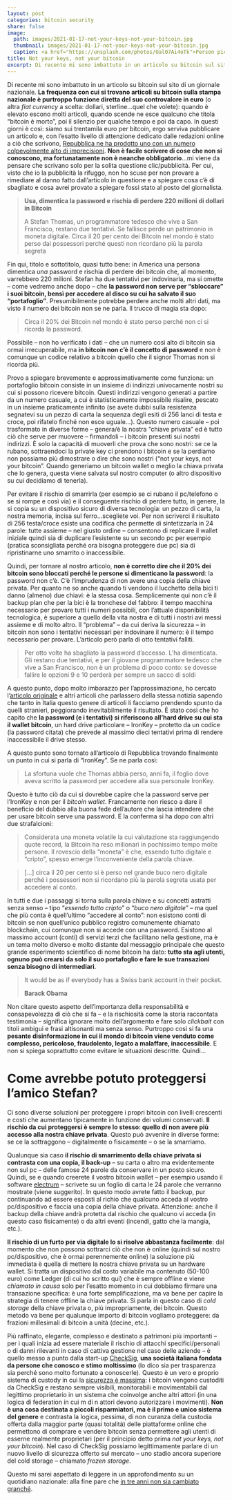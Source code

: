 ```yaml
---
layout: post
categories: bitcoin security
share: false
image:
  path: images/2021-01-17-not-your-keys-not-your-bitcoin.jpg
  thumbnail: images/2021-01-17-not-your-keys-not-your-bitcoin.jpg
  caption: <a href="https://unsplash.com/photos/Oal07Ai4oTk">Person picking lock, a photo by Ariel</a>
title: Not your keys, not your bitcoin
excerpt: Di recente mi sono imbattuto in un articolo su bitcoin sul sito di un giornale nazionale. La frequenza con cui si trovano articoli su bitcoin sulla stampa nazionale è purtroppo funzione diretta del suo controvalore in euro (o altra fiat currency a scelta, dollari, sterline…quel che volete)...quando è elevato escono molti articoli, quando scende […]
---
```

Di recente mi sono imbattuto in un articolo su bitcoin sul sito di un giornale nazionale. **La frequenza con cui si trovano articoli su bitcoin sulla stampa nazionale è purtroppo funzione diretta del suo controvalore in euro** (o altra _fiat currency_ a scelta: dollari, sterline…quel che volete): quando è elevato escono molti articoli, quando scende ne esce qualcuno che titola “bitcoin è morto”, poi il silenzio per qualche tempo e poi da capo. In questi giorni è così: siamo sui trentamila euro per bitcoin, ergo serviva pubblicare un articolo e, con l’esatto livello di attenzione dedicato dalle redazioni online a ciò che scrivono, [Repubblica ne ha prodotto uno con un numero colpevolmente alto di imprecisioni](https://www.repubblica.it/esteri/2021/01/13/news/usa_dimenticata_la_password_rischia_di_perdere_220_milioni_di_dollari_in_bitcoin-282335917/). **Non è facile scrivere di cose che non si conoscono, ma fortunatamente non è neanche obbligatorio**…mi viene da pensare che scrivano solo per la solita questione clic/pubblicità. Per cui, visto che io la pubblicità la rifuggo, non ho scuse per non provare a rimediare al danno fatto dall’articolo in questione e a spiegare cosa c’è di sbagliato e cosa avrei provato a spiegare fossi stato al posto del giornalista.

> **Usa, dimentica la password e rischia di perdere 220 milioni di dollari in Bitcoin**
>
> A Stefan Thomas, un programmatore tedesco che vive a San Francisco, restano due tentativi. Se fallisce perde un patrimonio in moneta digitale. Circa il 20 per cento dei Bitcoin nel mondo è stato perso dai possessori perché questi non ricordano più la parola segreta

Fin qui, titolo e sottotitolo, quasi tutto bene: in America una persona dimentica _una_ password e rischia di perdere dei bitcoin che, al momento, varrebbero 220 milioni. Stefan ha due tentativi per indovinarla, ma si omette – come vedremo anche dopo – che **la password non serve per “sbloccare” i suoi bitcoin, bensì per accedere al disco su cui ha salvato il suo “portafoglio”**. Presumibilmente potrebbe perdere anche molti altri dati, ma visto il numero dei bitcoin non se ne parla. Il trucco di magia sta dopo:

> Circa il 20% dei Bitcoin nel mondo è stato perso perché non ci si ricorda la password.

Possibile – non ho verificato i dati – che un numero così alto di bitcoin sia ormai irrecuperabile, ma **in bitcoin non c’è il concetto di password** e non è comunque un codice relativo a bitcoin quello che il signor Thomas non si ricorda più.

Provo a spiegare brevemente e approssimativamente come funziona: un portafoglio bitcoin consiste in un insieme di indirizzi univocamente nostri su cui si possono ricevere bitcoin. Questi indirizzi vengono generati a partire da un numero casuale, a cui è statisticamente impossibile risalire, pescato in un insieme praticamente infinito (se avete dubbi sulla resistenza segnatevi su un pezzo di carta la sequenza degli esiti di 256 lanci di testa e croce, poi rifatelo finché non esce uguale…). Questo numero casuale – poi trasformato in diverse forme – genera/è la nostra “chiave privata” ed è tutto ciò che serve per muovere – firmandoli – i bitcoin presenti sui nostri indirizzi. È solo la capacità di muoverli che prova che sono nostri: se ce la rubano, sottraendoci la private key ci prendono i bitcoin e se la perdiamo non possiamo più dimostrare o dire che sono nostri (“not your keys, not your bitcoin”. Quando generiamo un bitcoin wallet o meglio la chiava privata che lo genera, questa viene salvata sul nostro computer (o altro dispositivo su cui decidiamo di tenerla).

Per evitare il rischio di smarrirla (per esempio se ci rubano il pc/telefono o se si rompe e così via) e il conseguente rischio di perdere tutto, in genere, la si copia su un dispositivo sicuro di diversa tecnologia: un pezzo di carta, la nostra memoria, incisa sul ferro…scegliete voi. Per non scriverci il risultato di 256 testa/croce esiste una codifica che permette di sintetizzarla in 24 parole: tutte assieme – nel giusto ordine – consentono di replicare il wallet iniziale quindi sia di duplicare l’esistente su un secondo pc per esempio (pratica sconsigliata perché ora bisogna proteggere due pc) sia di ripristinarne uno smarrito o inaccessibile.

Quindi, per tornare al nostro articolo, **non è corretto dire che il 20% dei bitcoin sono bloccati perché le persone si dimenticano la password**: la password non c’è. C’è l’imprudenza di non avere una copia della chiave privata. Per quanto ne so anche quando ti vendono il lucchetto della bici ti danno (almeno) due chiavi: è la stessa cosa. Semplicemente qui non c’è il backup plan che per la bici è la tronchese del fabbro: il tempo macchina necessario per provare tutti i numeri possibili, con l’attuale disponibilità tecnologica, è superiore a quello della vita nostra e di tutti i nostri avi messi assieme e di molto altro. Il “problema” – da cui deriva la sicurezza – in bitcoin non sono i tentativi necessari per indovinare il numero: è il tempo necessario per provare. L’articolo però parla di otto tentativi falliti.

> Per otto volte ha sbagliato la password d’accesso. L’ha dimenticata. Gli restano due tentativi, e per il giovane programmatore tedesco che vive a San Francisco, non è un problema di poco conto: se dovesse fallire le opzioni 9 e 10 perderà per sempre un sacco di soldi

A questo punto, dopo molto imbarazzo per l’approssimazione, ho cercato l’[articolo originale](https://www.nytimes.com/2021/01/12/technology/bitcoin-passwords-wallets-fortunes.html) e altri articoli che parlassero della stessa notizia sapendo che tanto in Italia questo genere di articoli li facciamo prendendo spunto da quelli stranieri, peggiorando inevitabilmente il risultato. È stato così che ho capito che **la password (e i tentativi) si riferiscono all’hard drive su cui sta il wallet bitcoin**, un hard drive particolare – IronKey – protetto da un codice (la password citata) che prevede al massimo dieci tentativi prima di rendere inaccessibile il drive stesso.

A questo punto sono tornato all’articolo di Repubblica trovando finalmente un punto in cui si parla di “IronKey”. Se ne parla così:

> La sfortuna vuole che Thomas abbia perso, anni fa, il foglio dove aveva scritto la password per accedere alla sua personale IronKey.

Questo è tutto ciò da cui si dovrebbe capire che la password serve per l’IronKey e non per il _bitcoin wallet_. Francamente non riesco a dare il beneficio del dubbio alla buona fede dell’autore che lascia intendere che per usare bitcoin serve una password. E la conferma si ha dopo con altri due strafalcioni:

> Considerata una moneta volatile la cui valutazione sta raggiungendo quote record, la Bitcoin ha reso milionari in pochissimo tempo molte persone. Il rovescio della “moneta” è che, essendo tutto digitale e “cripto”, spesso emerge l’inconveniente della parola chiave.

> […] circa il 20 per cento si è perso nel grande buco nero digitale perché i possessori non si ricordano più la parola segreta usata per accedere al conto.

In tutti e due i passaggi si torna sulla parola chiave e su concetti astratti senza senso – tipo “_essendo tutto cripto_” o “_buco nero digitale_” – ma quel che più conta è quell’ultimo “accedere al conto”: non esistono conti di bitcoin se non quell’unico pubblico registro comunemente chiamato blockchain, cui comunque non si accede con una password. Esistono al massimo account (conti) di servizi terzi che facilitano nella gestione, ma è un tema molto diverso e molto distante dal messaggio principale che questo grande esperimento scientifico di nome bitcoin ha dato: **tutto sta agli utenti, ognuno può crearsi da solo il suo portafoglio e fare le sue transazioni senza bisogno di intermediari**.

> It would be as if everybody has a Swiss bank account in their pocket.
>
> **Barack Obama**

Non citare questo aspetto dell’importanza della responsabilità e consapevolezza di ciò che si fa – e la rischiosità come la storia raccontata testimonia – significa ignorare molto dell’argomento e fare solo _clickbait_ con titoli ambigui e frasi altisonanti ma senza senso. Purtroppo così si fa una **pesante disinformazione in cui il mondo di bitcoin viene venduto come complesso, pericoloso, fraudolento, legato a malaffare, inaccessibile**. E non si spiega soprattutto come evitare le situazioni descritte. Quindi…

# Come avrebbe potuto proteggersi l’amico Stefan?

Ci sono diverse soluzioni per proteggere i propri bitcoin con livelli crescenti e costi che aumentano tipicamente in funzione dei volumi conservati. **Il rischio da cui proteggersi è sempre lo stesso: quello di non avere più accesso alla nostra chiave privata**. Questo può avvenire in diverse forme: se ce la sottraggono – digitalmente o fisicamente – o se la smarriamo.

Qualunque sia caso **il rischio di smarrimento della chiave privata si contrasta con una copia, il back-up** – su carta o altro ma evidentemente non sul pc – delle famose 24 parole da conservare in un posto sicuro. Quindi, se e quando creerete il vostro bitcoin wallet – per esempio usando il software [electrum](https://electrum.org/#home) – scrivete su un foglio di carta le 24 parole che verranno mostrate (viene suggerito). In questo modo avrete fatto il backup, pur continuando ad essere esposti al richio che qualcuno acceda al vostro pc/dispositivo e faccia una copia della chiave privata. Attenzione: anche il backup della chiave andrà protetta dal rischio che qualcuno vi acceda (in questo caso fisicamente) o da altri eventi (incendi, gatto che la mangia, etc.).

**Il rischio di un furto per via digitale lo si risolve abbastanza facilmente**: dal momento che non possono sottrarci ciò che non è online (quindi sul nostro pc/dispositivo, che è ormai perennemente online) la soluzione più immediata è quella di mettere la nostra chiave privata su un hardware wallet. Si tratta un dispositivo dal costo variabile ma contenuto (50-100 euro) come Ledger (di cui ho scritto qui) che è sempre offline e viene _chiamato in causa_ solo per l’esatto momento in cui dobbiamo firmare una transazione specifica: è una forte semplificazione, ma va bene per capire la strategia di tenere offline la chiave privata. Si parla in questo caso di _cold storage_ della chiave privata o, più impropriamente, dei bitcoin. Questo metodo va bene per qualunque importo di bitcoin vogliamo proteggere: da frazioni millesimali di bitcoin a unità (decine, etc.).

Più raffinato, elegante, complesso e destinato a patrimoni più importanti – per i quali inizia ad essere materiale il rischio di attacchi specifici/personali o di danni rilevanti in caso di cattiva gestione nel caso delle aziende – è quello messo a punto dalla start-up [CheckSig](http://checksig.io/), **una società italiana fondata da persone che conosco e stimo moltissimo** (lo dico sia per trasparenza sia perché sono molto fortunato a conoscerle). Questo è un vero e proprio sistema di custody in cui la [sicurezza è massima](https://youtu.be/d350076yQw8): i bitcoin vengono custoditi da CheckSig e restano sempre visibili, monitorabili e movimentabili dal legittimo proprietario in un sistema che coinvolge anche altri attori (in una logica di federation in cui m di n attori devono autorizzare i movimenti). **Non è una cosa destinata a piccoli risparmiatori, ma è il primo e unico sistema del genere** e contrasta la logica, pessima, di non curanza della custodia offerta dalla maggior parte (quasi totalità) delle piattaforme online che permettono di comprare e vendere bitcoin senza permettere agli utenti di esserne realmente proprietari (per il principio detto prima _not your keys, not your bitcoin_). Nel caso di CheckSig possiamo legittimamente parlare di un nuovo livello di sicurezza offerto sul mercato – uno stadio ancora superiore del cold storage – chiamato _frozen storage_.

Questo mi sarei aspettato di leggere in un approfondimento su un quotidiano nazionale: alla fine pare che [in tre anni non sia cambiato granché](https://www.fabiolucidi.it/2017/02/26/come-non-funziona-bitcoin/).
